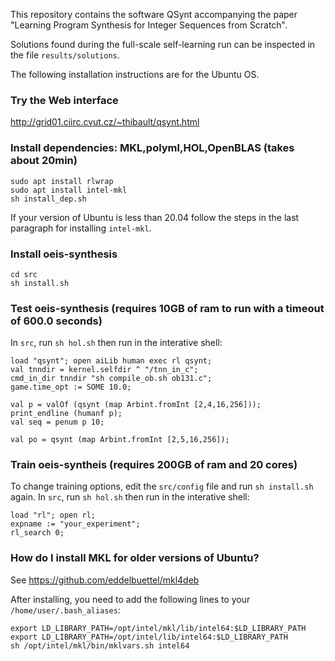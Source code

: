 This repository contains the software QSynt accompanying the paper 
"Learning Program Synthesis for Integer Sequences from Scratch". 

Solutions found during the full-scale self-learning run 
can be inspected in the file `results/solutions`.

The following installation instructions are for the Ubuntu OS.

### Try the Web interface
http://grid01.ciirc.cvut.cz/~thibault/qsynt.html

### Install dependencies: MKL,polyml,HOL,OpenBLAS (takes about 20min)
```
sudo apt install rlwrap
sudo apt install intel-mkl
sh install_dep.sh
```

If your version of Ubuntu is less than 20.04 follow the steps in the last paragraph for installing `intel-mkl`.

### Install oeis-synthesis
```
cd src
sh install.sh
```

### Test oeis-synthesis (requires 10GB of ram to run with a timeout of 600.0 seconds)
In `src`, run `sh hol.sh` then run in the interative shell:
```
load "qsynt"; open aiLib human exec rl qsynt;
val tnndir = kernel.selfdir ^ "/tnn_in_c";
cmd_in_dir tnndir "sh compile_ob.sh ob131.c";
game.time_opt := SOME 10.0;

val p = valOf (qsynt (map Arbint.fromInt [2,4,16,256]));
print_endline (humanf p);
val seq = penum p 10;

val po = qsynt (map Arbint.fromInt [2,5,16,256]);
```

### Train oeis-syntheis (requires 200GB of ram and 20 cores)
To change training options, edit the `src/config` file and 
run `sh install.sh` again.
In `src`, run `sh hol.sh` then run in the interative shell:
```
load "rl"; open rl;
expname := "your_experiment";
rl_search 0;
```


### How do I install MKL for older versions of Ubuntu?
See https://github.com/eddelbuettel/mkl4deb

After installing, you need to add the following lines to your `/home/user/.bash_aliases`:
```
export LD_LIBRARY_PATH=/opt/intel/mkl/lib/intel64:$LD_LIBRARY_PATH
export LD_LIBRARY_PATH=/opt/intel/lib/intel64:$LD_LIBRARY_PATH
sh /opt/intel/mkl/bin/mklvars.sh intel64
```







